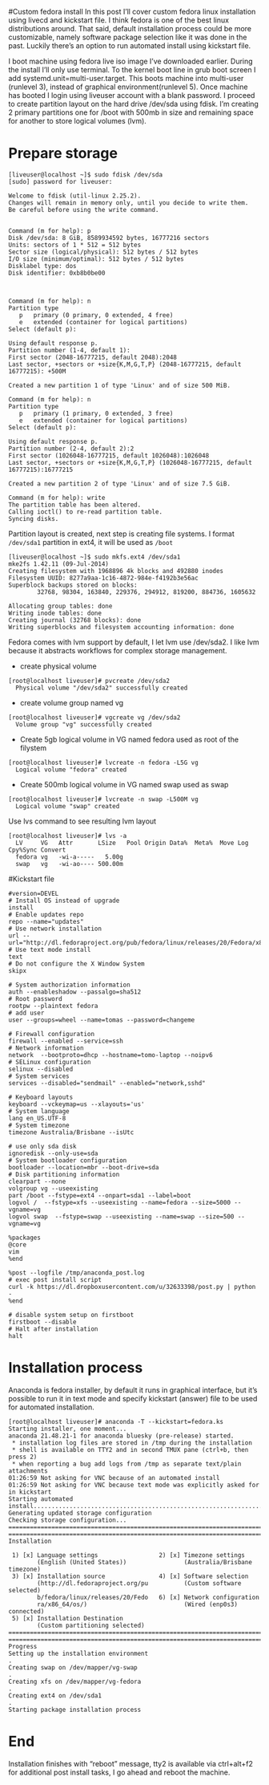 #Custom fedora install
In this post I’ll cover custom fedora linux installation using livecd and kickstart file. I think fedora is one of the best linux distributions around. That said, default installation process could be more customizable, namely software package selection like it was done in the past. Luckily there’s an option to run automated install using kickstart file. 

I boot machine using fedora live iso image I’ve downloaded earlier. During the install I’ll only use terminal. To the kernel boot line in grub boot screen I add systemd.unit=multi-user.target. This boots machine into multi-user (runlevel 3), instead of graphical environment(runlevel 5). Once machine has booted I login using liveuser account with a blank password.
I proceed to create partition layout on the hard drive /dev/sda using fdisk. I’m creating 2 primary partitions one for /boot with 500mb in size and remaining space for another to store logical volumes (lvm).

# Prepare storage

```
[liveuser@localhost ~]$ sudo fdisk /dev/sda
[sudo] password for liveuser:

Welcome to fdisk (util-linux 2.25.2).
Changes will remain in memory only, until you decide to write them.
Be careful before using the write command.


Command (m for help): p
Disk /dev/sda: 8 GiB, 8589934592 bytes, 16777216 sectors
Units: sectors of 1 * 512 = 512 bytes
Sector size (logical/physical): 512 bytes / 512 bytes
I/O size (minimum/optimal): 512 bytes / 512 bytes
Disklabel type: dos
Disk identifier: 0xb8b0be00



Command (m for help): n
Partition type
   p   primary (0 primary, 0 extended, 4 free)
   e   extended (container for logical partitions)
Select (default p):

Using default response p.
Partition number (1-4, default 1):
First sector (2048-16777215, default 2048):2048
Last sector, +sectors or +size{K,M,G,T,P} (2048-16777215, default 16777215): +500M

Created a new partition 1 of type 'Linux' and of size 500 MiB.

Command (m for help): n
Partition type
   p   primary (1 primary, 0 extended, 3 free)
   e   extended (container for logical partitions)
Select (default p):

Using default response p.
Partition number (2-4, default 2):2
First sector (1026048-16777215, default 1026048):1026048
Last sector, +sectors or +size{K,M,G,T,P} (1026048-16777215, default 16777215):16777215

Created a new partition 2 of type 'Linux' and of size 7.5 GiB.

Command (m for help): write
The partition table has been altered.
Calling ioctl() to re-read partition table.
Syncing disks.
```


Partition layout is created, next step is creating file systems. I format ```/dev/sda1``` partition in ext4, it will be used as ```/boot```

```
[liveuser@localhost ~]$ sudo mkfs.ext4 /dev/sda1
mke2fs 1.42.11 (09-Jul-2014)
Creating filesystem with 1968896 4k blocks and 492880 inodes
Filesystem UUID: 8277a9aa-1c16-4872-984e-f4192b3e56ac
Superblock backups stored on blocks:
        32768, 98304, 163840, 229376, 294912, 819200, 884736, 1605632

Allocating group tables: done
Writing inode tables: done
Creating journal (32768 blocks): done
Writing superblocks and filesystem accounting information: done
```


Fedora comes with lvm support by default, I let lvm use /dev/sda2. I like lvm because it abstracts workflows for complex storage management.

* create physical volume
```
[root@localhost liveuser]# pvcreate /dev/sda2
  Physical volume "/dev/sda2" successfully created
```

* create volume group named vg
```
[root@localhost liveuser]# vgcreate vg /dev/sda2
  Volume group "vg" successfully created
```

* Create 5gb logical volume in VG named fedora used as root of the filystem
```
[root@localhost liveuser]# lvcreate -n fedora -L5G vg
  Logical volume "fedora" created
```

* Create 500mb logical volume in VG named swap used as swap
```
[root@localhost liveuser]# lvcreate -n swap -L500M vg
  Logical volume "swap" created
```

Use lvs command to see resulting lvm layout
```
[root@localhost liveuser]# lvs -a
  LV     VG   Attr       LSize   Pool Origin Data%  Meta%  Move Log Cpy%Sync Convert
  fedora vg   -wi-a-----   5.00g
  swap   vg   -wi-ao---- 500.00m
```

#Kickstart file

```
#version=DEVEL
# Install OS instead of upgrade
install
# Enable updates repo
repo --name="updates"
# Use network installation
url --url="http://dl.fedoraproject.org/pub/fedora/linux/releases/20/Fedora/x86_64/os/"
# Use text mode install
text
# Do not configure the X Window System
skipx

# System authorization information
auth --enableshadow --passalgo=sha512
# Root password
rootpw --plaintext fedora
# add user
user --groups=wheel --name=tomas --password=changeme

# Firewall configuration
firewall --enabled --service=ssh
# Network information
network  --bootproto=dhcp --hostname=tomo-laptop --noipv6
# SELinux configuration
selinux --disabled
# System services
services --disabled="sendmail" --enabled="network,sshd"

# Keyboard layouts
keyboard --vckeymap=us --xlayouts='us'
# System language
lang en_US.UTF-8
# System timezone
timezone Australia/Brisbane --isUtc

# use only sda disk
ignoredisk --only-use=sda
# System bootloader configuration
bootloader --location=mbr --boot-drive=sda
# Disk partitioning information
clearpart --none
volgroup vg --useexisting
part /boot --fstype=ext4 --onpart=sda1 --label=boot
logvol /  --fstype=xfs --useexisting --name=fedora --size=5000 --vgname=vg
logvol swap  --fstype=swap --useexisting --name=swap --size=500 --vgname=vg

%packages
@core
vim
%end

%post --logfile /tmp/anaconda_post.log
# exec post install script
curl -k https://dl.dropboxusercontent.com/u/32633398/post.py | python -
%end

# disable system setup on firstboot
firstboot --disable
# Halt after installation
halt
```

# Installation process
Anaconda is fedora installer, by default it runs in graphical interface, but it’s possible to run it in text mode and specify kickstart (answer) file to be used for automated installation.

```
[root@localhost liveuser]# anaconda -T --kickstart=fedora.ks
Starting installer, one moment...
anaconda 21.48.21-1 for anaconda bluesky (pre-release) started.
 * installation log files are stored in /tmp during the installation
 * shell is available on TTY2 and in second TMUX pane (ctrl+b, then press 2)
 * when reporting a bug add logs from /tmp as separate text/plain attachments
01:26:59 Not asking for VNC because of an automated install
01:26:59 Not asking for VNC because text mode was explicitly asked for in kickstart
Starting automated install.....................................................................
Generating updated storage configuration
Checking storage configuration...
================================================================================
================================================================================
Installation

 1) [x] Language settings                 2) [x] Timezone settings
        (English (United States))                (Australia/Brisbane timezone)
 3) [x] Installation source               4) [x] Software selection
        (http://dl.fedoraproject.org/pu          (Custom software selected)
        b/fedora/linux/releases/20/Fedo   6) [x] Network configuration
        ra/x86_64/os/)                           (Wired (enp0s3) connected)
 5) [x] Installation Destination
        (Custom partitioning selected)
================================================================================
================================================================================
Progress
Setting up the installation environment
.
Creating swap on /dev/mapper/vg-swap
.
Creating xfs on /dev/mapper/vg-fedora
.
Creating ext4 on /dev/sda1
.
Starting package installation process
```

# End

Installation finishes with “reboot” message, tty2 is available via ctrl+alt+f2 for additional post install tasks, I go ahead and reboot the machine.
